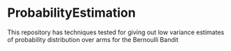# ProbabilityEstimation
This repository has techniques tested for giving out low variance estimates of probability distribution over arms for the Bernoulli Bandit
